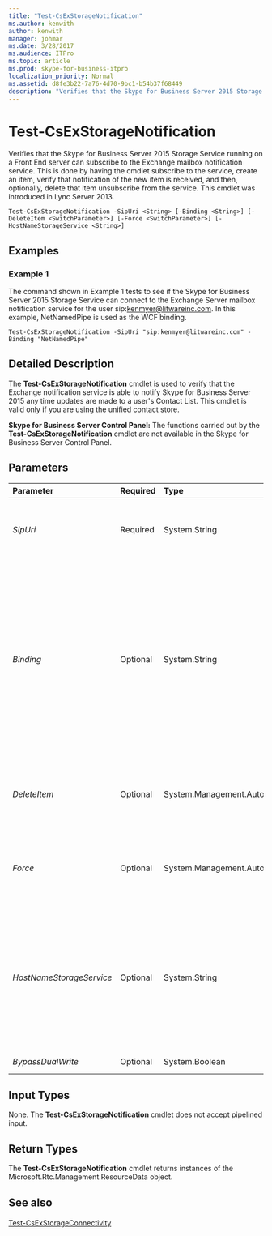 ```yaml
---
title: "Test-CsExStorageNotification"
ms.author: kenwith
author: kenwith
manager: johmar
ms.date: 3/28/2017
ms.audience: ITPro
ms.topic: article
ms.prod: skype-for-business-itpro
localization_priority: Normal
ms.assetid: d8fe3b22-7a76-4d70-9bc1-b54b37f68449
description: "Verifies that the Skype for Business Server 2015 Storage Service running on a Front End server can subscribe to the Exchange mailbox notification service. This is done by having the cmdlet subscribe to the service, create an item, verify that notification of the new item is received, and then, optionally, delete that item unsubscribe from the service. This cmdlet was introduced in Lync Server 2013."
---
```


# Test-CsExStorageNotification
 
Verifies that the Skype for Business Server 2015 Storage Service running on a Front End server can subscribe to the Exchange mailbox notification service. This is done by having the cmdlet subscribe to the service, create an item, verify that notification of the new item is received, and then, optionally, delete that item unsubscribe from the service. This cmdlet was introduced in Lync Server 2013.
  
```
Test-CsExStorageNotification -SipUri <String> [-Binding <String>] [-DeleteItem <SwitchParameter>] [-Force <SwitchParameter>] [-HostNameStorageService <String>]

```

## Examples
<a name="Examples"> </a>

### Example 1

The command shown in Example 1 tests to see if the Skype for Business Server 2015 Storage Service can connect to the Exchange Server mailbox notification service for the user sip:kenmyer@litwareinc.com. In this example, NetNamedPipe is used as the WCF binding.
  
```
Test-CsExStorageNotification -SipUri "sip:kenmyer@litwareinc.com" -Binding "NetNamedPipe"
```

## Detailed Description
<a name="DetailedDescription"> </a>

The **Test-CsExStorageNotification** cmdlet is used to verify that the Exchange notification service is able to notify Skype for Business Server 2015 any time updates are made to a user's Contact List. This cmdlet is valid only if you are using the unified contact store.
  
 **Skype for Business Server Control Panel:** The functions carried out by the **Test-CsExStorageNotification** cmdlet are not available in the Skype for Business Server Control Panel.
  
## Parameters
<a name="DetailedDescription"> </a>

|**Parameter**|**Required**|**Type**|**Description**|
|:-----|:-----|:-----|:-----|
| _SipUri_ <br/> |Required  <br/> |System.String  <br/> |SIP address of the Exchange Server mailbox where the test item should be created.  <br/> |
| _Binding_ <br/> |Optional  <br/> |System.String  <br/> |Windows Communication Foundation (WCF) binding. A WCF binding determines the transport, encoding, and protocol details required for clients and services to communicate with each other. valid values are:  <br/> \* NetNamedPipe  <br/> \* NetTCP  <br/> |
| _DeleteItem_ <br/> |Optional  <br/> |System.Management.Automation.SwitchParameter  <br/> |When present, the test item will be deleted from the Exchange mailbox at the end of the text.  <br/> |
| _Force_ <br/> |Optional  <br/> |System.Management.Automation.SwitchParameter  <br/> |Suppresses the display of any non-fatal error message that might arise when running the command.  <br/> |
| _HostNameStorageService_ <br/> |Optional  <br/> |System.String  <br/> |Fully qualified domain name of the server where the Skype for Business Server 2015 Storage Service is running. This parameter is required if the Binding is set to NetTCP.  <br/> |
| _BypassDualWrite_ <br/> |Optional  <br/> |System.Boolean  <br/> |PARAMVALUE: $true | $false  <br/> |
   
## Input Types
<a name="InputTypes"> </a>

None. The **Test-CsExStorageNotification** cmdlet does not accept pipelined input.
  
## Return Types
<a name="ReturnTypes"> </a>

The **Test-CsExStorageNotification** cmdlet returns instances of the Microsoft.Rtc.Management.ResourceData object.
  
## See also
<a name="ReturnTypes"> </a>

#### 

[Test-CsExStorageConnectivity](test-csexstorageconnectivity.md)

